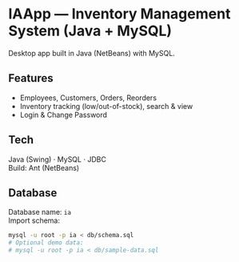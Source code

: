 # IAApp — Inventory Management System (Java + MySQL)

Desktop app built in Java (NetBeans) with MySQL.

## Features
- Employees, Customers, Orders, Reorders
- Inventory tracking (low/out-of-stock), search & view
- Login & Change Password

## Tech
Java (Swing) · MySQL · JDBC  
Build: Ant (NetBeans)

## Database
Database name: `ia`  
Import schema:
```bash
mysql -u root -p ia < db/schema.sql
# Optional demo data:
# mysql -u root -p ia < db/sample-data.sql
